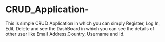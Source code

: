 # CRUD_Application-
This is simple CRUD Application in which you can simply Register, Log In, Edit, Delete and see the DashBoard in which you can see the details of other user like Email Address,Country, Username and Id.
